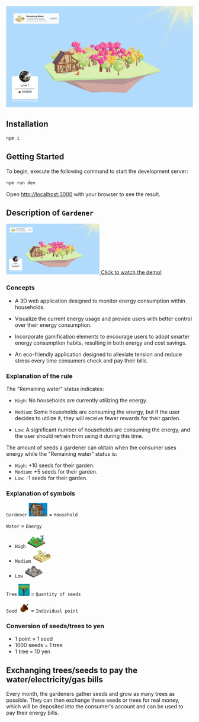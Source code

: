 <img src="/demo/landing-page.png">

## Installation

```bash
npm i
```

## Getting Started

To begin, execute the following command to start the development server:

```bash
npm run dev
```

Open [http://localhost:3000](http://localhost:3000) with your browser to see the result.

## Description of `Gardener`

[<img src="/demo/landing-page.png" width="50%"> 
Click to watch the demo!](https://youtu.be/5s_dVDi-4Kc)

### Concepts

+ A 3D web application designed to monitor energy consumption within households.

+ Visualize the current energy usage and provide users with better control over their energy consumption.

+ Incorporate gamification elements to encourage users to adopt smarter energy consumption habits, resulting in both energy and cost savings.

+ An eco-friendly application designed to alleviate tension and reduce stress every time consumers check and pay their bills.

### Explanation of the rule

The "Remaining water" status indicates:

+ `High`: No households are currently utilizing the energy.

+ `Medium`: Some households are consuming the energy, but if the user decides to utilize it, they will receive fewer rewards for their garden.

+ `Low`: A significant number of households are consuming the energy, and the user should refrain from using it during this time.

The amount of seeds a gardener can obtain when the consumer uses energy while the "Remaining water" status is:
- `High`: +10 seeds for their garden.
- `Medium`: +5 seeds for their garden.
- `Low`: -1 seeds for their garden.

### Explanation of symbols

`Gardener` <img src="/public/house.png" width="50"> = `Household`

`Water` = `Energy`
+ `High` <img src="/public/level/high-water.png" width="50">
+ `Medium` <img src="/public/level/medium-water.png" width="50">
+ `Low` <img src="/public/level/low-water.png" width="50">

`Tree` <img src="/public/tree.png" width="30"> = `Quantity of seeds` 

`Seed` <img src="/public/seed.png" width="30"> = `Individual point`

### Conversion of seeds/trees to yen

+ 1 point = 1 seed
+ 1000 seeds = 1 tree
+ 1 tree = 10 yen

## Exchanging trees/seeds to pay the water/electricity/gas bills

Every month, the gardeners gather seeds and grow as many trees as possible. They can then exchange these seeds or trees for real money, which will be deposited into the consumer's account and can be used to pay their energy bills.


